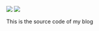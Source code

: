 ![](https://github.com/samyclem/blog/workflows/CI/badge.svg) ![](https://github.com/samyclem/blog/workflows/GH-Pages%20Status/badge.svg)

This is the source code of my blog